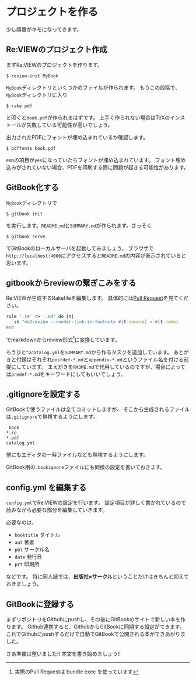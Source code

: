 # プロジェクトを作る

少し順番がキモになってきます。

## Re:VIEWのプロジェクト作成

まずRe:VIEWのプロジェクトを作ります。

    $ review-init MyBook

`MyBook`ディレクトリといくつかのファイルが作られます。
もうこの段階で、`MyBook`ディレクトリに入り

    $ rake pdf

と叩くと`book.pdf`が作られるはずです。
上手く作られない場合はTeXのインストールが失敗している可能性が高いでしょう。

出力されたPDFにフォントが埋め込まれているか確認します。

    $ pdffonts book.pdf

`emb`の項目が`yes`になっていたらフォントが埋め込まれています。
フォント埋め込みがされていない場合、PDFを印刷する際に問題が起きる可能性があります。

## GitBook化する

`MyBook`ディレクトリで

    $ gitbook init

を実行します。`README.md`と`SUMMARY.md`が作られます。さっそく

    $ gitbook serve

でGitBookのローカルサーバを起動してみましょう。
ブラウザで`http://localhost:4000`にアクセスすると`README.md`の内容が表示されていると思います。

## gitbookからreviewの繋ぎこみをする

Re:VIEWが生成するRakefileを編集します。
具体的には[Pull Request](https://github.com/np-complete/TechBookFes01/pull/2)を見てください。

```ruby
rule '.re' => '.md' do |t|
   sh "md2review --render-link-in-footnote #{t.source} > #{t.name}
end
```

でmarkdownからreview形式[^1]に変換しています。

[^1]: 実際のPull Requestは bundle exec を使っています

もうひとつ`catalog.yml`を`SUMMARY.md`から作るタスクを追加しています。
あとがきと付録はそれぞれ`postdef-*.md`と`appendix-*.md`というファイル名を付ける前提にしています。
まえがきを`RADME.md`で代用しているのですが、場合によっては`predef-*.md`をキーワードにしてもいいでしょう。

## .gitignoreを設定する

GitBookで使うファイルは全てコミットしますが、
そこから生成されるファイルは`.gitignore`で無視するようにします。

```
_book
*.re
*.pdf
catalog.yml
```

他にもエディタの一時ファイルなども無視するようにします。

GitBook用の`.bookignore`ファイルにも同様の設定を書いておきます。

## config.yml を編集する

`config.yml`でRe:VIEWの設定を行います。
設定項目が詳しく書かれているので読みながら必要な部分を編集していきます。

必要なのは、

- `booktitle` タイトル
- `aut` 著者
- `pbl` サークル名
- `date` 発行日
- `prt` 印刷所

などです。
特に同人誌では、**出版社=サークル**ということだけはきちんと抑えておきましょう。

## GitBookに登録する

まずリポジトリをGithubにpushし、その後にGitBookのサイトで新しい本を作ります。
Github連携すると、GithubからGitBookに同期する設定ができます。
これでGithubにpushするだけで自動でGitBookで公開される本ができあがりました。

さあ準備は整いました!!
本文を書き始めましょう!!
